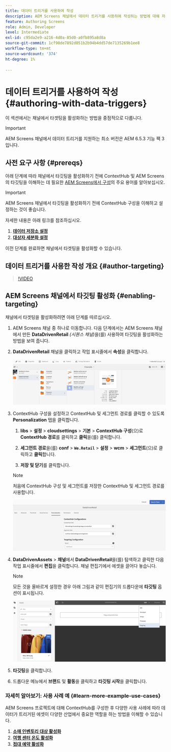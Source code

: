 ```yaml
---
title: 데이터 트리거를 사용하여 작성
description: AEM Screens 채널에서 데이터 트리거를 사용하여 작성하는 방법에 대해 자세히 알아보십시오.
feature: Authoring Screens
role: Admin, Developer
level: Intermediate
exl-id: c95da2e9-a216-4d0a-85d0-a0fb895a8d8a
source-git-commit: 1cf90de7892d051b2b94b4dd57de7135269b1ee8
workflow-type: tm+mt
source-wordcount: '374'
ht-degree: 1%

---
```


# 데이터 트리거를 사용하여 작성 {#authoring-with-data-triggers}

이 섹션에서는 채널에서 타겟팅을 활성화하는 방법을 중점적으로 다룹니다.

>[!IMPORTANT]
>
>AEM Screens 채널에서 데이터 트리거를 지원하는 최소 버전은 AEM 6.5.3 기능 팩 3입니다.

## 사전 요구 사항 {#prereqs}

아래 단계에 따라 채널에서 타깃팅을 활성화하기 전에 ContextHub 및 AEM Screens의 타깃팅을 이해하는 데 필요한 [AEM Screens에서 구성](configuring-context-hub.md)의 주요 용어를 알아보십시오.

>[!IMPORTANT]
>
>AEM Screens 채널에서 타깃팅을 활성화하기 전에 ContextHub 구성을 이해하고 설정하는 것이 좋습니다.

자세한 내용은 아래 링크를 참조하십시오.

1. **[데이터 저장소 설정](configuring-context-hub.md)**
1. **[대상자 세분화 설정](configuring-context-hub.md)**

이전 단계를 완료하면 채널에서 타겟팅을 활성화할 수 있습니다.

## 데이터 트리거를 사용한 작성 개요 {#author-targeting}

>[!VIDEO](https://video.tv.adobe.com/v/31921)

## AEM Screens 채널에서 타깃팅 활성화 {#enabling-targeting}

채널에서 타겟팅을 활성화하려면 아래 단계를 따르십시오.

1. AEM Screens 채널 중 하나로 이동합니다. 다음 단계에서는 AEM Screens 채널에서 만든 **DataDrivenRetail** *(시퀀스 채널)*&#x200B;을(를) 사용하여 타깃팅을 활성화하는 방법을 보여 줍니다.

1. **DataDrivenRetail** 채널을 클릭하고 작업 표시줄에서 **속성**&#x200B;을 클릭합니다.

   ![screen_shot_2019-05-01at43332pm](assets/screen_shot_2019-05-01at43332pm.png)

1. ContextHub 구성을 설정하고 ContextHub 및 세그먼트 경로를 클릭할 수 있도록 **Personalization** 탭을 클릭합니다.

   1. **libs** > **설정** > **cloudsettings** > **기본** > **ContextHub 구성**(으)로 **ContextHub 경로**&#x200B;를 클릭하고 **클릭**&#x200B;을(를) 클릭합니다.

   1. **세그먼트 경로**&#x200B;을(를) **conf** > **`We.Retail`** > **설정** > **wcm** > **세그먼트**(으)로 클릭하고 **클릭**&#x200B;합니다.

   1. **저장 및 닫기**&#x200B;를 클릭합니다.

   >[!NOTE]
   >
   >처음에 ContextHub 구성 및 세그먼트를 저장한 ContextHub 및 세그먼트 경로를 사용합니다.

   ![screen_shot_2019-05-01at44030pm](assets/screen_shot_2019-05-01at44030pm.png)

1. **DataDrivenAssets** > **채널**&#x200B;에서 **DataDrivenRetail**&#x200B;을(를) 탐색하고 클릭한 다음 작업 표시줄에서 **편집**&#x200B;을 클릭합니다. 채널 편집기에서 에셋을 끌어다 놓습니다.

   >[!NOTE]
   >
   >모든 것을 올바르게 설정한 경우 아래 그림과 같이 편집기의 드롭다운에 **타깃팅** 옵션이 표시됩니다.

   ![screen_shot_2019-05-01at44231pm](assets/screen_shot_2019-05-01at44231pm.png)

1. **타깃팅**&#x200B;을 클릭합니다.

1. 드롭다운 메뉴에서 **브랜드** 및 **활동**&#x200B;을 클릭하고 **타깃팅 시작**&#x200B;을 클릭합니다.

### 자세히 알아보기: 사용 사례 예 {#learn-more-example-use-cases}

AEM Screens 프로젝트에 대해 ContextHub를 구성한 후 다양한 사용 사례에 따라 데이터가 트리거된 에셋이 다양한 산업에서 중요한 역할을 하는 방법을 이해할 수 있습니다.

1. **[소매 인벤토리 대상 활성화](retail-inventory-activation.md)**
1. **[여행 센터 온도 활성화](local-temperature-activation.md)**
1. **[접대 예약 활성화](hospitality-reservation-activation.md)**
